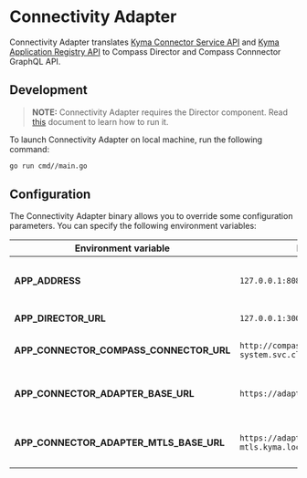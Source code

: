 # Connectivity Adapter

Connectivity Adapter translates [Kyma Connector Service API](https://kyma-project.io/docs/master/components/application-connector/specifications/connectorapi/)
and [Kyma Application Registry API](https://kyma-project.io/docs/master/components/application-connector/specifications/metadataapi/)
to Compass Director and Compass Connnector GraphQL API.

## Development

> **NOTE:** Connectivity Adapter requires the Director component. Read [this](../director/README.md) document to learn how to run it.

To launch Connectivity Adapter on local machine, run the following command:

```bash
go run cmd//main.go
```

## Configuration

The Connectivity Adapter binary allows you to override some configuration parameters. You can specify the following environment variables:

| Environment variable                    | Default value                                                            | Description                                                                 |
| ----------------------------------------| -------------------------------------------------------------------------|-----------------------------------------------------------------------------|
| **APP_ADDRESS**                         | `127.0.0.1:8080`                                                         | Address and port the service listens on                                     |
| **APP_DIRECTOR_URL**                    | `127.0.0.1:3000`                                                         | Director's URL                                                              |
| **APP_CONNECTOR_COMPASS_CONNECTOR_URL** | `http://compass-connector.compass-system.svc.cluster.local:3000/graphql` | Internal Connector's URL                                                    |
| **APP_CONNECTOR_ADAPTER_BASE_URL**      | `https://adapter-gateway.kyma.local`                                     | Internal Connectivity Adapter's URL                                         |
| **APP_CONNECTOR_ADAPTER_MTLS_BASE_URL** | `https://adapter-gateway-mtls.kyma.local`                                | External Connectivity Adapter's URL                                         |
  
              
